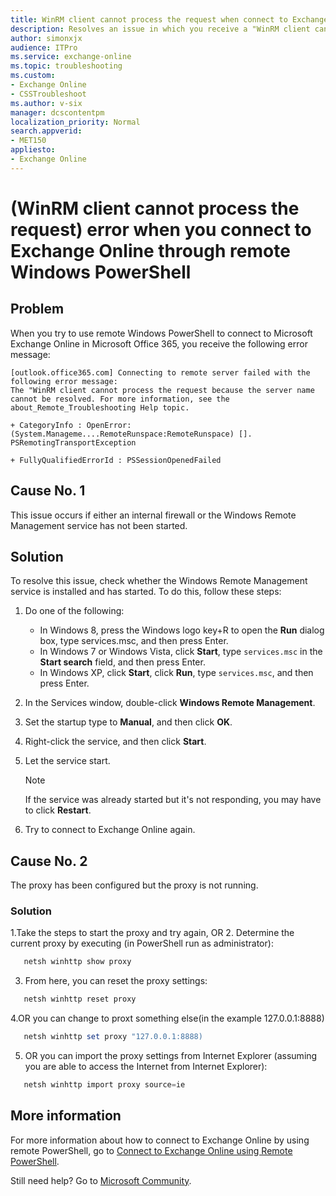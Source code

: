 ```yaml
---
title: WinRM client cannot process the request when connect to Exchange Online
description: Resolves an issue in which you receive a "WinRM client cannot process the request because the server name cannot be resolved" error when you try to connect Exchange Online through remote Windows PowerShell.
author: simonxjx
audience: ITPro
ms.service: exchange-online
ms.topic: troubleshooting
ms.custom: 
- Exchange Online
- CSSTroubleshoot
ms.author: v-six
manager: dcscontentpm
localization_priority: Normal
search.appverid: 
- MET150
appliesto:
- Exchange Online
---
```

# (WinRM client cannot process the request) error when you connect to Exchange Online through remote Windows PowerShell

## Problem

When you try to use remote Windows PowerShell to connect to Microsoft Exchange Online in Microsoft Office 365, you receive the following error message:

```asciidoc
[outlook.office365.com] Connecting to remote server failed with the following error message:
The "WinRM client cannot process the request because the server name cannot be resolved. For more information, see the about_Remote_Troubleshooting Help topic.

+ CategoryInfo : OpenError:
(System.Manageme....RemoteRunspace:RemoteRunspace) [].
PSRemotingTransportException

+ FullyQualifiedErrorId : PSSessionOpenedFailed
```

## Cause No. 1

This issue occurs if either an internal firewall or the Windows Remote Management service has not been started.

## Solution

To resolve this issue, check whether the Windows Remote Management service is installed and has started. To do this, follow these steps:

1. Do one of the following:
   - In Windows 8, press the Windows logo key+R to open the **Run** dialog box, type services.msc, and then press Enter.
   - In Windows 7 or Windows Vista, click **Start**, type `services.msc` in the **Start search** field, and then press Enter.
   - In Windows XP, click **Start**, click **Run**, type `services.msc`, and then press Enter.
2. In the Services window, double-click **Windows Remote Management**.
3. Set the startup type to **Manual**, and then click **OK**.
4. Right-click the service, and then click **Start**.
5. Let the service start.

    > [!NOTE]
    > If the service was already started but it's not responding, you may have to click **Restart**.
6. Try to connect to Exchange Online again.
## Cause No. 2

The proxy has been configured but the proxy is not running.

### Solution
1.Take the steps to start the proxy and try again, OR
2. Determine the current proxy by executing (in PowerShell run as administrator):
  ```powershell
     netsh winhttp show proxy
   ```
3. From here, you can reset the proxy settings:
  ```powershell
     netsh winhttp reset proxy
  ```
4.OR you can change to proxt something else(in the example 127.0.0.1:8888)
  ```powershell
     netsh winhttp set proxy "127.0.0.1:8888)
  ```
5. OR you can import the proxy settings from Internet Explorer (assuming you are able to access the Internet from Internet Explorer):
  ```powershell
     netsh winhttp import proxy source=ie
  ```

## More information

For more information about how to connect to Exchange Online by using remote PowerShell, go to [Connect to Exchange Online using Remote PowerShell](/powershell/exchange/connect-to-exchange-online-powershell).

Still need help? Go to [Microsoft Community](https://answers.microsoft.com/).
